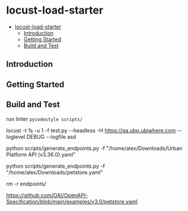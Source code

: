 # locust-load-starter
<!-- TOC -->
* [locust-load-starter](#locust-load-starter)
  * [Introduction](#introduction)
  * [Getting Started](#getting-started)
  * [Build and Test](#build-and-test)
<!-- TOC -->
## Introduction
## Getting Started
## Build and Test
run linter
`pycodestyle scripts/`

locust -t 1s -u 1 -f test.py --headless -H https://qa.ubp.ubiwhere.com --loglevel DEBUG --logfile asd

python scripts/generate_endpoints.py -f "/home/alex/Downloads/Urban Platform API (v3.36.0).yaml"

python scripts/generate_endpoints.py -f "/home/alex/Downloads/petstore.yaml"

rm -r endpoints/

https://github.com/OAI/OpenAPI-Specification/blob/main/examples/v3.0/petstore.yaml